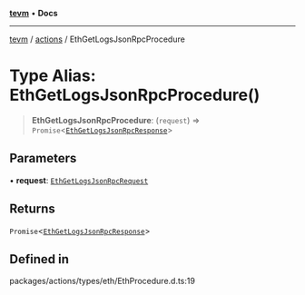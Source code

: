 [**tevm**](../../README.md) • **Docs**

***

[tevm](../../modules.md) / [actions](../README.md) / EthGetLogsJsonRpcProcedure

# Type Alias: EthGetLogsJsonRpcProcedure()

> **EthGetLogsJsonRpcProcedure**: (`request`) => `Promise`\<[`EthGetLogsJsonRpcResponse`](EthGetLogsJsonRpcResponse.md)\>

## Parameters

• **request**: [`EthGetLogsJsonRpcRequest`](EthGetLogsJsonRpcRequest.md)

## Returns

`Promise`\<[`EthGetLogsJsonRpcResponse`](EthGetLogsJsonRpcResponse.md)\>

## Defined in

packages/actions/types/eth/EthProcedure.d.ts:19
